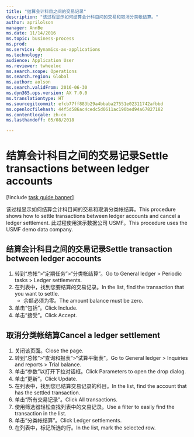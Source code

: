 ```yaml
--- 
title: "结算会计科目之间的交易记录"
description: "该过程显示如何结算会计科目间的交易和取消分类帐结算。"
author: aprilolson
manager: AnnBe
ms.date: 11/14/2016
ms.topic: business-process
ms.prod: 
ms.service: dynamics-ax-applications
ms.technology: 
audience: Application User
ms.reviewer: twheeloc
ms.search.scope: Operations
ms.search.region: Global
ms.author: aolson
ms.search.validFrom: 2016-06-30
ms.dyn365.ops.version: AX 7.0.0
ms.translationtype: HT
ms.sourcegitcommit: efcb77ff883b29a4bbaba27551e02311742afbbd
ms.openlocfilehash: 44f5d586ac4cedc5d0611ac190bed94a67827182
ms.contentlocale: zh-cn
ms.lasthandoff: 05/08/2018

---
```

# <a name="settle-transactions-between-ledger-accounts"></a><span data-ttu-id="60008-103">结算会计科目之间的交易记录</span><span class="sxs-lookup"><span data-stu-id="60008-103">Settle transactions between ledger accounts</span></span>

[!include [task guide banner](../../includes/task-guide-banner.md)]

<span data-ttu-id="60008-104">该过程显示如何结算会计科目间的交易和取消分类帐结算。</span><span class="sxs-lookup"><span data-stu-id="60008-104">This procedure shows how to settle transactions between ledger accounts and cancel a ledger settlement.</span></span> <span data-ttu-id="60008-105">此过程使用演示数据公司 USMF。</span><span class="sxs-lookup"><span data-stu-id="60008-105">This procedure uses the USMF demo data company.</span></span>


## <a name="settle-transaction-between-ledger-accounts"></a><span data-ttu-id="60008-106">结算会计科目之间的交易记录</span><span class="sxs-lookup"><span data-stu-id="60008-106">Settle transaction between ledger accounts</span></span>
1. <span data-ttu-id="60008-107">转到“总帐”>“定期任务”>“分类帐结算”。</span><span class="sxs-lookup"><span data-stu-id="60008-107">Go to General ledger > Periodic tasks > Ledger settlements.</span></span>
2. <span data-ttu-id="60008-108">在列表中，找到您要结算的交易记录。</span><span class="sxs-lookup"><span data-stu-id="60008-108">In the list, find the transaction that you want to settle.</span></span>
    * <span data-ttu-id="60008-109">余额必须为零。</span><span class="sxs-lookup"><span data-stu-id="60008-109">The amount balance must be zero.</span></span>  
3. <span data-ttu-id="60008-110">单击“包括”。</span><span class="sxs-lookup"><span data-stu-id="60008-110">Click Include.</span></span>
4. <span data-ttu-id="60008-111">单击“接受”。</span><span class="sxs-lookup"><span data-stu-id="60008-111">Click Accept.</span></span>

## <a name="cancel-a-ledger-settlement"></a><span data-ttu-id="60008-112">取消分类帐结算</span><span class="sxs-lookup"><span data-stu-id="60008-112">Cancel a ledger settlement</span></span>
1. <span data-ttu-id="60008-113">关闭该页面。</span><span class="sxs-lookup"><span data-stu-id="60008-113">Close the page.</span></span>
2. <span data-ttu-id="60008-114">转到“总帐”>“查询和报表”>“试算平衡表”。</span><span class="sxs-lookup"><span data-stu-id="60008-114">Go to General ledger > Inquiries and reports > Trial balance.</span></span>
3. <span data-ttu-id="60008-115">单击“参数”以打开下拉对话框。</span><span class="sxs-lookup"><span data-stu-id="60008-115">Click Parameters to open the drop dialog.</span></span>
4. <span data-ttu-id="60008-116">单击“更新”。</span><span class="sxs-lookup"><span data-stu-id="60008-116">Click Update.</span></span>
5. <span data-ttu-id="60008-117">在列表中，找到您已结算交易记录的科目。</span><span class="sxs-lookup"><span data-stu-id="60008-117">In the list, find the account that has the settled transaction.</span></span>
6. <span data-ttu-id="60008-118">单击“所有交易记录”。</span><span class="sxs-lookup"><span data-stu-id="60008-118">Click All transactions.</span></span>
7. <span data-ttu-id="60008-119">使用筛选器轻松查找列表中的交易记录。</span><span class="sxs-lookup"><span data-stu-id="60008-119">Use a filter to easily find the transaction in the list.</span></span>
8. <span data-ttu-id="60008-120">单击“分类帐结算”。</span><span class="sxs-lookup"><span data-stu-id="60008-120">Click Ledger settlements.</span></span>
9. <span data-ttu-id="60008-121">在列表中，标记所选的行。</span><span class="sxs-lookup"><span data-stu-id="60008-121">In the list, mark the selected row.</span></span>


